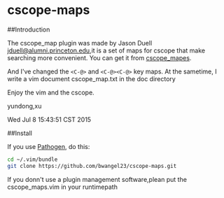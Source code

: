 cscope-maps
==========

##Introduction

The cscope\_map plugin was made by Jason Duell <jduell@alumni.princeton.edu>,it 
is a set of maps for cscope that make searching more convenient. You can get it
from [cscope_mapes](http://cscope.sourceforge.net/cscope_maps.vim). 

And I've changed the `<C-@>` and `<C-@><C-@>` key maps. At the sametime, I write a 
vim document cscope\_map.txt in the doc directory

Enjoy the vim and the cscope.

yundong,xu

Wed Jul  8 15:43:51 CST 2015

##Install

If you use [Pathogen](https://github.com/tpope/vim-pathogen), do this:

```sh
cd ~/.vim/bundle
git clone https://github.com/bwangel23/cscope-maps.git
```

If you donn't use a plugin management software,plean put the cscope_maps.vim in your runtimepath
